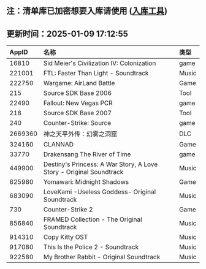 ## 注：清单库已加密想要入库请使用 ([入库工具](https://github.com/BlankTMing/ManifestAutoUpdate/releases))

## 更新时间：2025-01-09 17:12:55
| AppID | 名称 | 类型  |
| :-------------------- | :----------------------------- | :----------- |
| 16810 | Sid Meier's Civilization IV: Colonization| game |
| 221001 | FTL: Faster Than Light - Soundtrack| Music |
| 222750 | Wargame: AirLand Battle| Game |
| 215 | Source SDK Base 2006| Tool |
| 22490 | Fallout: New Vegas PCR| game |
| 218 | Source SDK Base 2007| Tool |
| 240 | Counter-Strike: Source| game |
| 2669360 | 神之天平外传：幻雾之洞窟| DLC |
| 324160 | CLANNAD| Game |
| 33770 | Drakensang The River of Time| game |
| 449900 | Destiny's Princess: A War Story, A Love Story - Original Soundtrack| Music |
| 625980 | Yomawari: Midnight Shadows| Game |
| 683090 | LoveKami -Useless Goddess- Original Soundtrack| Music |
| 730 | Counter-Strike 2| Game |
| 856840 | FRAMED Collection - The Original Soundtrack| Music |
| 914310 | Copy Kitty OST| Music |
| 917080 | This Is the Police 2 - Soundtrack| Music |
| 922580 | My Brother Rabbit - Original Soundtrack| Music |
